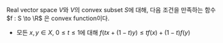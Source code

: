 Real vector space $V$와 $V$의 convex subset $S$에 대해, 다음 조건을 만족하는 함수 $f : S \to \R$ 은 convex function이다.

- 모든 $x, y \in X$, $0 \le t \le 1$에 대해 $f(tx + (1-t)y) \le tf(x) + (1-t)f(y)$